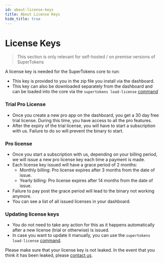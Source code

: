 ```yaml
---
id: about-license-keys
title: About License Keys
hide_title: true
---
```


# License Keys

> This section is only relevant for self-hosted / on premise versions of SuperTokens

A license key is needed for the SuperTokens core to run:
- This key is provided to you in the zip file you install via the dashboard. 
- This key can also be downloaded separately from the dashboard and can be loaded into the core via the ```supertokens load-license``` [command](./cli/load-license)

### Trial Pro License
- Once you create a new pro app on the dashboard, you get a 30 day free trial license. During this time, you have access to all the pro features. 
- After the expiry of the trial license, you will have to start a subscription with us. Failure to do so will prevent the binary to start.

### Pro license
- Once you start a subscription with us, depending on your billing period, we will issue a new pro license key each time a payment is made.
- Each license key issued will have a grace period of 2 months:
    - Monthly billing: Pro license expires after 3 months from the date of issue.
    - Yearly billing: Pro license expires after 14 months from the date of issue.
- Failure to pay post the grace period will lead to the binary not working anymore.
- You can see a list of all issued licenses in your dashboard.

### Updating license keys
- You do not need to take any action for this as it happens automatically after a new license (trial or otherwise) is issued.
- In case you want to update it manually, you can use the ```supertokens load-license``` [command](./cli/load-license).

<div class="specialNote">
Please make sure that your license key is not leaked. In the event that you think it has been leaked, please <a href="mailto:team@supertokens.io">contact us</a>.
</div>